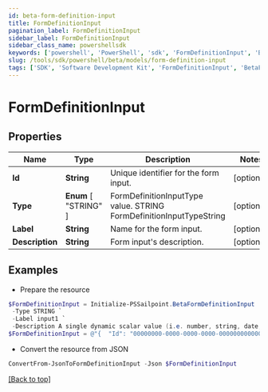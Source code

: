 ```yaml
---
id: beta-form-definition-input
title: FormDefinitionInput
pagination_label: FormDefinitionInput
sidebar_label: FormDefinitionInput
sidebar_class_name: powershellsdk
keywords: ['powershell', 'PowerShell', 'sdk', 'FormDefinitionInput', 'BetaFormDefinitionInput'] 
slug: /tools/sdk/powershell/beta/models/form-definition-input
tags: ['SDK', 'Software Development Kit', 'FormDefinitionInput', 'BetaFormDefinitionInput']
---
```



# FormDefinitionInput

## Properties

Name | Type | Description | Notes
------------ | ------------- | ------------- | -------------
**Id** | **String** | Unique identifier for the form input. | [optional] 
**Type** |  **Enum** [  "STRING" ] | FormDefinitionInputType value. STRING FormDefinitionInputTypeString | [optional] 
**Label** | **String** | Name for the form input. | [optional] 
**Description** | **String** | Form input's description. | [optional] 

## Examples

- Prepare the resource
```powershell
$FormDefinitionInput = Initialize-PSSailpoint.BetaFormDefinitionInput  -Id 00000000-0000-0000-0000-000000000000 `
 -Type STRING `
 -Label input1 `
 -Description A single dynamic scalar value (i.e. number, string, date, etc.) that can be passed into the form for use in conditional logic
$FormDefinitionInput = @"{  "Id": "00000000-0000-0000-0000-000000000000", "Type": "STRING", "Label": "input1", "Description": "A single dynamic scalar value (i.e. number, string, date, etc.) that can be passed into the form for use in conditional logic" }"@
```

- Convert the resource from JSON
```powershell
ConvertFrom-JsonToFormDefinitionInput -Json $FormDefinitionInput
```


[[Back to top]](#) 

